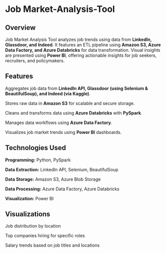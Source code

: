# Job Market-Analysis-Tool
## Overview
Job Market Analysis Tool analyzes job trends using data from **LinkedIn, Glassdoor, and Indeed**. It features an ETL pipeline using **Amazon S3, Azure Data Factory, and Azure Databricks** for data transformation. Visual insights are presented using **Power BI**, offering actionable insights for job seekers, recruiters, and policymakers.

## Features
Aggregates job data from **LinkedIn API, Glassdoor (using Selenium & BeautifulSoup), and Indeed (via Kaggle)**.

Stores raw data in **Amazon S3** for scalable and secure storage.

Cleans and transforms data using **Azure Databricks** with **PySpark**.

Manages data workflows using **Azure Data Factory**.

Visualizes job market trends using **Power BI** dashboards.

## Technologies Used
**Programming:** Python, PySpark

**Data Extraction:** LinkedIn API, Selenium, BeautifulSoup

**Data Storage:** Amazon S3, Azure Blob Storage

**Data Processing:** Azure Data Factory, Azure Databricks

**Visualization:** Power BI

## Visualizations

Job distribution by location

Top companies hiring for specific roles

Salary trends based on job titles and locations
